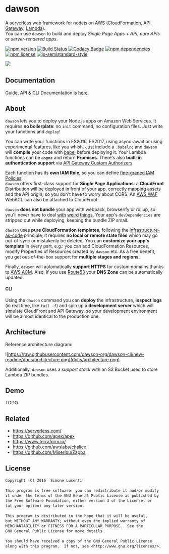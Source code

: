 
# dawson
A [serverless](https://auth0.com/blog/what-is-serverless/) web framework for nodejs on AWS ([CloudFormation](https://aws.amazon.com/cloudformation/), [API Gateway](https://aws.amazon.com/apigateway/), [Lambda](https://aws.amazon.com/lambda/)).  
You can use `dawson` to build and deploy *Single Page Apps + API*, *pure APIs* or *server-rendered apps*.

[![npm version](https://img.shields.io/npm/v/dawson.svg?maxAge=3600)]() 
[![Build Status](https://travis-ci.org/dawson-org/dawson-cli.svg?branch=master)](https://travis-ci.org/dawson-org/dawson-cli) 
[![Codacy Badge](https://api.codacy.com/project/badge/Grade/b8a879928f4b4ad09a2d4aa7ea30a680)](https://www.codacy.com/app/simone_3096/dawson?utm_source=github.com&amp;utm_medium=referral&amp;utm_content=lusentis/dawson&amp;utm_campaign=Badge_Grade) 
[![npm dependencies](https://david-dm.org/dawson-org/dawson-cli.svg?maxAge=3600)]() 
[![npm license](https://img.shields.io/npm/l/dawson.svg?maxAge=2592000?style=plastic)]() 
[![js-semistandard-style](https://img.shields.io/badge/code%20style-semistandard-brightgreen.svg?style=plastic)](https://github.com/Flet/semistandard) 

[![](https://nodei.co/npm/dawson.png?compact=true)]()


## Documentation
Guide, API & CLI Documentation is [here](docs/README.md).


## About
`dawson` lets you to deploy your Node.js apps on Amazon Web Services. It requires **no boilerplate**: no `init` command, no configuration files. Just write your functions and `deploy`!

You can write your functions in ES2016, ES2017, using async-await or using experimental features, like you whish. Just include a `.babelrc` and `dawson` will **compile** your code with [babel](https://babeljs.io) before deploying it. Your Lambda functions can be **`async`** and return **Promises**. There's also **built-in authentication support** via [API Gateway Custom Authorizers](https://docs.aws.amazon.com/apigateway/latest/developerguide/use-custom-authorizer.html).

Each function has its **own IAM Role**, so you can define [fine-graned IAM Policies](https://docs.aws.amazon.com/IAM/latest/UserGuide/best-practices.html#grant-least-privilege).  
`dawson` offers first-class support for **Single Page Applications**: a **CloudFront** Distribution will be deployed in front of your app, correctly mapping assets and the API origin, so you don't have to worry about CORS. An [AWS WAF](https://aws.amazon.com/waf/) WebACL can also be attached to CloudFront.

`dawson` **does not bundle** your app with webpack, browserify or rollup, so you'll never have to deal [with](https://github.com/aws/aws-sdk-js/issues/603) [weird](https://github.com/substack/brfs) [things](https://stackoverflow.com/questions/32253362/how-do-i-build-a-single-js-file-for-aws-lambda-nodejs-runtime). Your app's `devDependencies` are stripped out while deploying, keeping the bundle ZIP small.

`dawson` uses **pure CloudFormation templates**, following the [infrastructure-as-code](https://en.wikipedia.org/wiki/Infrastructure_as_Code) principle; it requires **no local or remote state files** which may go out-of-sync or mistakenly be deleted. You can **customize your app's template** in every part, e.g.: you can add CloudFormation Resources, modify Properties of Resources created by `dawson` etc. As a free benefit, you get out-of-the-box support for **multiple stages and regions**.

Finally, `dawson` will automatically **support HTTPS** for custom domains thanks to [AWS ACM](https://aws.amazon.com/acm/). Also, if you use [Route53](https://aws.amazon.com/route53/) your **DNS Zone** can be automatically updated.

#### CLI
Using the `dawson` command you can **deploy** the infrastructure, **inspect logs** (in real time, like `tail -f`) and spin up a **development server** which will simulate CloudFront and API Gateway, so your development environment will be almost identical to the production one.


## Architecture

Reference architecture diagram:

![https://raw.githubusercontent.com/dawson-org/dawson-cli/new-readme/docs/architecture.png](docs/architecture.png)

Additionally, `dawson` uses a *support stack* with an S3 Bucket used to store Lambda ZIP bundles.

## Demo
TODO


## Related
* https://serverless.com/
* https://github.com/apex/apex
* https://www.terraform.io/
* https://github.com/awslabs/chalice
* https://github.com/Miserlou/Zappa


## License

    Copyright (C) 2016  Simone Lusenti
    
    This program is free software: you can redistribute it and/or modify
    it under the terms of the GNU General Public License as published by
    the Free Software Foundation, either version 3 of the License, or
    (at your option) any later version.
    
    This program is distributed in the hope that it will be useful,
    but WITHOUT ANY WARRANTY; without even the implied warranty of
    MERCHANTABILITY or FITNESS FOR A PARTICULAR PURPOSE.  See the
    GNU General Public License for more details.
    
    You should have received a copy of the GNU General Public License
    along with this program.  If not, see <http://www.gnu.org/licenses/>.
